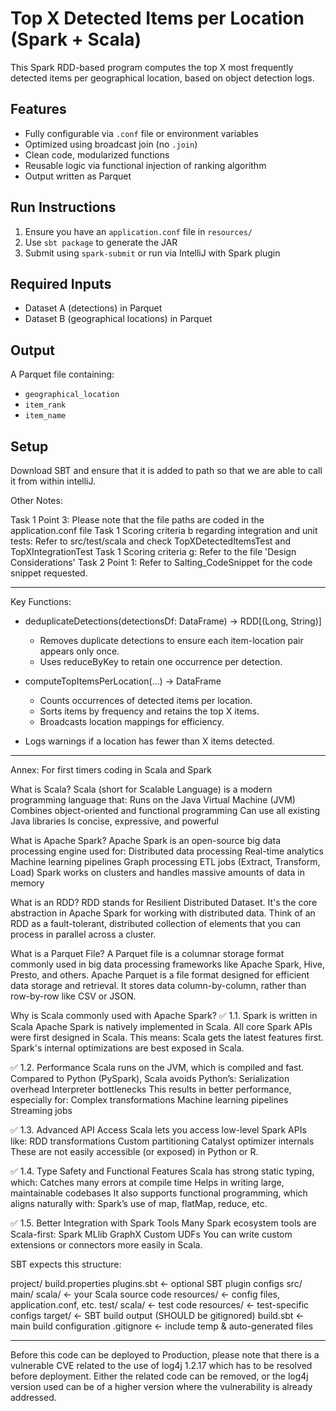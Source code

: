 # Top X Detected Items per Location (Spark + Scala)

This Spark RDD-based program computes the top X most frequently detected items per geographical location, based on object detection logs.

## Features
- Fully configurable via `.conf` file or environment variables
- Optimized using broadcast join (no `.join`)
- Clean code, modularized functions
- Reusable logic via functional injection of ranking algorithm
- Output written as Parquet

## Run Instructions
1. Ensure you have an `application.conf` file in `resources/`
2. Use `sbt package` to generate the JAR
3. Submit using `spark-submit` or run via IntelliJ with Spark plugin

## Required Inputs
- Dataset A (detections) in Parquet
- Dataset B (geographical locations) in Parquet

## Output
A Parquet file containing:
- `geographical_location`
- `item_rank`
- `item_name`

## Setup
Download SBT and ensure that it is added to path so that we are able to call it from within intelliJ.


Other Notes: 

Task 1 Point 3: Please note that the file paths are coded in the application.conf file 
Task 1 Scoring criteria b regarding integration and unit tests: Refer to src/test/scala and check TopXDetectedItemsTest and TopXIntegrationTest
Task 1 Scoring criteria g: Refer to the file 'Design Considerations'
Task 2 Point 1: Refer to Salting_CodeSnippet for the code snippet requested. 

---------------------

Key Functions:

- deduplicateDetections(detectionsDf: DataFrame) -> RDD[(Long, String)]
  - Removes duplicate detections to ensure each item-location pair appears only once.
  - Uses reduceByKey to retain one occurrence per detection.

- computeTopItemsPerLocation(...) -> DataFrame
  - Counts occurrences of detected items per location.
  - Sorts items by frequency and retains the top X items.
  - Broadcasts location mappings for efficiency.

- Logs warnings if a location has fewer than X items detected.

-----------------------

Annex: For first timers coding in Scala and Spark 

What is Scala?
Scala (short for Scalable Language) is a modern programming language that:
Runs on the Java Virtual Machine (JVM)
Combines object-oriented and functional programming
Can use all existing Java libraries
Is concise, expressive, and powerful

What is Apache Spark?
Apache Spark is an open-source big data processing engine used for:
Distributed data processing
Real-time analytics
Machine learning pipelines
Graph processing
ETL jobs (Extract, Transform, Load)
Spark works on clusters and handles massive amounts of data in memory

What is an RDD?
RDD stands for Resilient Distributed Dataset. It's the core abstraction in Apache Spark for working with distributed data.
Think of an RDD as a fault-tolerant, distributed collection of elements that you can process in parallel across a cluster.

What is a Parquet File?
A Parquet file is a columnar storage format commonly used in big data processing frameworks like Apache Spark, Hive, Presto, and others.
Apache Parquet is a file format designed for efficient data storage and retrieval. It stores data column-by-column, rather than row-by-row like CSV or JSON.

Why is Scala commonly used with Apache Spark?
✅ 1.1. Spark is written in Scala
Apache Spark is natively implemented in Scala.
All core Spark APIs were first designed in Scala.
This means:
Scala gets the latest features first.
Spark's internal optimizations are best exposed in Scala.

✅ 1.2. Performance
Scala runs on the JVM, which is compiled and fast.
Compared to Python (PySpark), Scala avoids Python’s:
Serialization overhead
Interpreter bottlenecks
This results in better performance, especially for:
Complex transformations
Machine learning pipelines
Streaming jobs

✅ 1.3. Advanced API Access
Scala lets you access low-level Spark APIs like:
RDD transformations
Custom partitioning
Catalyst optimizer internals
These are not easily accessible (or exposed) in Python or R.

✅ 1.4. Type Safety and Functional Features
Scala has strong static typing, which:
Catches many errors at compile time
Helps in writing large, maintainable codebases
It also supports functional programming, which aligns naturally with:
Spark’s use of map, flatMap, reduce, etc.

✅ 1.5. Better Integration with Spark Tools
Many Spark ecosystem tools are Scala-first:
Spark MLlib
GraphX
Custom UDFs
You can write custom extensions or connectors more easily in Scala.

SBT expects this structure:

project/
  build.properties
  plugins.sbt       ← optional SBT plugin configs
src/
  main/
    scala/          ← your Scala source code
  resources/      ← config files, application.conf, etc.
  test/
    scala/          ← test code
    resources/      ← test-specific configs
target/             ← SBT build output (SHOULD be gitignored)
build.sbt           ← main build configuration
.gitignore          ← include temp & auto-generated files


----------------

Before this code can be deployed to Production, please note that there is a vulnerable CVE related to the use of log4j 1.2.17 which has to be resolved before deployment. 
Either the related code can be removed, or the log4j version used can be of a higher version where the vulnerability is already addressed. 
